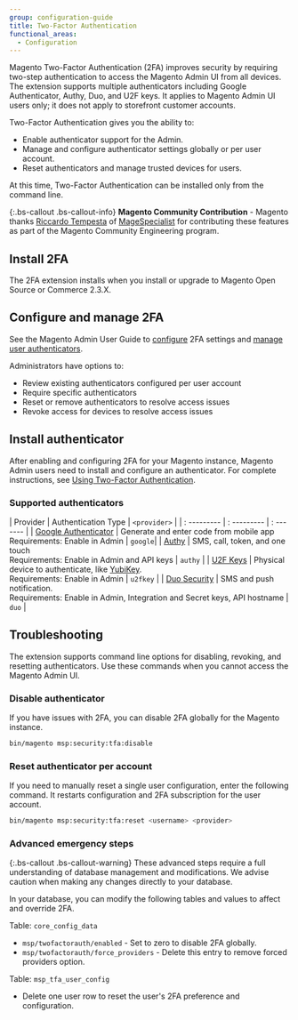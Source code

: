 ```yaml
---
group: configuration-guide
title: Two-Factor Authentication
functional_areas:
  - Configuration
---
```


Magento Two-Factor Authentication (2FA) improves security by requiring two-step authentication to access the Magento Admin UI from all devices. The extension supports multiple authenticators including Google Authenticator, Authy, Duo, and U2F keys. It applies to Magento Admin UI users only; it does not apply to storefront customer accounts.

Two-Factor Authentication gives you the ability to:

- Enable authenticator support for the Admin.
- Manage and configure authenticator settings globally or per user account.
- Reset authenticators and manage trusted devices for users.

At this time, Two-Factor Authentication can be installed only from the command line.

{:.bs-callout .bs-callout-info}
**Magento Community Contribution** - Magento thanks [Riccardo Tempesta](https://twitter.com/rictempesta) of [MageSpecialist](https://partners.magento.com/portal/details/partner/id/129) for contributing these features as part of the Magento Community Engineering program.

## Install 2FA

The 2FA extension installs when you install or upgrade to Magento Open Source or Commerce 2.3.X. 

## Configure and manage 2FA

See the Magento Admin User Guide to [configure](https://docs.magento.com/m2/ee/user_guide/stores/security-two-factor-authentication.html) 2FA settings and [manage user authenticators](https://docs.magento.com/m2/ee/user_guide/stores/security-two-factor-authentication-manage.html).

Administrators have options to:

* Review existing authenticators configured per user account
* Require specific authenticators
* Reset or remove authenticators to resolve access issues
* Revoke access for devices to resolve access issues

## Install authenticator

After enabling and configuring 2FA for your Magento instance, Magento Admin users need to install and configure an authenticator. For complete instructions, see [Using Two-Factor Authentication](https://docs.magento.com/m2/ee/user_guide/stores/security-two-factor-authentication-use.html).

### Supported authenticators

| Provider | Authentication Type | `<provider>` |
| : --------- | : --------- | : ------- |
| [Google Authenticator](https://support.google.com/accounts/answer/1066447?co=GENIE.Platform%3DAndroid&hl=en)  | Generate and enter code from mobile app Requirements: Enable in Admin  | `google`|
| [Authy](https://authy.com/)  | SMS, call, token, and one touch <br/>Requirements: Enable in Admin and API keys  | `authy` |
| [U2F Keys](https://docs.magento.com/m2/2.1/ee/user_guide/stores/security-two-factor-authentication-use.html)   | Physical device to authenticate, like [YubiKey](https://www.yubico.com/). <br/>Requirements: Enable in Admin  | `u2fkey` |
| [Duo Security](https://duo.com/)  | SMS and push notification. <br/>Requirements: Enable in Admin, Integration and Secret keys, API hostname  | `duo` |

## Troubleshooting

The extension supports command line options for disabling, revoking, and resetting authenticators. Use these commands when you cannot access the Magento Admin UI.

### Disable authenticator

If you have issues with 2FA, you can disable 2FA globally for the Magento instance.

```bash
bin/magento msp:security:tfa:disable
```

### Reset authenticator per account

If you need to manually reset a single user configuration, enter the following command. It restarts configuration and 2FA subscription for the user account.

```bash
bin/magento msp:security:tfa:reset <username> <provider>
```

### Advanced emergency steps

{:.bs-callout .bs-callout-warning}
These advanced steps require a full understanding of database management and modifications. We advise caution when making any changes directly to your database.

In your database, you can modify the following tables and values to affect and override 2FA.

Table: `core_config_data`

- `msp/twofactorauth/enabled` - Set to zero to disable 2FA globally.
- `msp/twofactorauth/force_providers` - Delete this entry to remove forced providers option.

Table: `msp_tfa_user_config`

- Delete one user row to reset the user's 2FA preference and configuration.
